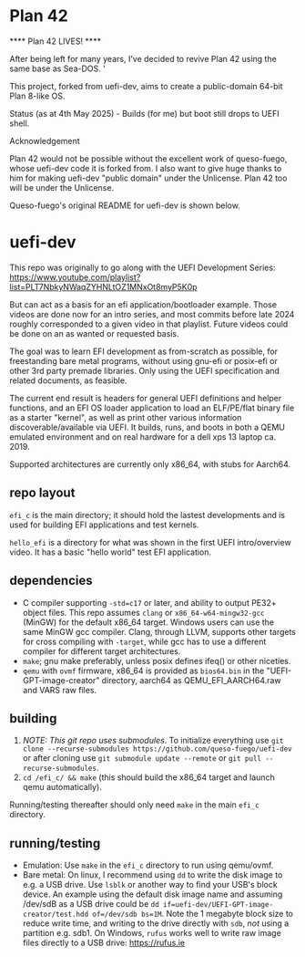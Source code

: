 # Plan 42

****  Plan 42 LIVES!  **** 

After being left for many years, I've decided to revive Plan 42 using the 
same base as Sea-DOS.  '

This project, forked from uefi-dev, aims to create a public-domain 64-bit 
Plan 8-like OS. 

Status (as at 4th May 2025) - Builds (for me) but boot still drops to UEFI shell. 

Acknowledgement

Plan 42 would not be possible without the excellent work of queso-fuego, 
whose uefi-dev code it is forked from. 
I also want to give huge thanks to him for making uefi-dev "public domain" 
under the Unlicense. 
Plan 42 too will be under the Unlicense. 

Queso-fuego's original README for uefi-dev is shown below. 


# uefi-dev

This repo was originally to go along with the UEFI Development Series: 
https://www.youtube.com/playlist?list=PLT7NbkyNWaqZYHNLtOZ1MNxOt8myP5K0p

But can act as a basis for an efi application/bootloader example.
Those videos are done now for an intro series, and most commits before late 2024 roughly 
corresponded to a given video in that playlist. 
Future videos could be done on an as wanted or requested basis.

The goal was to learn EFI development as from-scratch as possible, for freestanding bare metal
programs, without using gnu-efi or posix-efi or other 3rd party premade libraries. 
Only using the UEFI specification and related documents, as feasible.

The current end result is headers for general UEFI definitions and helper functions,
and an EFI OS loader application to load an ELF/PE/flat binary file as a starter "kernel",
as well as print other various information discoverable/available via UEFI.
It builds, runs, and boots in both a QEMU emulated environment and on real hardware for
a dell xps 13 laptop ca. 2019.

Supported architectures are currently only x86_64, with stubs for Aarch64.

## repo layout
`efi_c` is the main directory; it should hold the lastest developments and is used for building 
EFI applications and test kernels.

`hello_efi` is a directory for what was shown in the first UEFI intro/overview video. It has a
basic "hello world" test EFI application.

## dependencies
- C compiler supporting `-std=c17` or later, and ability to output PE32+ object files. 
This repo assumes `clang` or `x86_64-w64-mingw32-gcc` (MinGW) for the default x86_64 target. 
Windows users can use the same MinGW gcc compiler. Clang, through LLVM, supports other targets for 
cross compiling with `-target`, while gcc has to use a different compiler for different target
architectures.
- `make`; gnu make preferably, unless posix defines ifeq() or other niceties.
- `qemu` with `ovmf` firmware, x86_64 is provided as `bios64.bin` in the "UEFI-GPT-image-creator" 
directory, aarch64 as QEMU_EFI_AARCH64.raw and VARS raw files.

## building 
1. *NOTE: This git repo uses submodules*. To initialize everything use 
`git clone --recurse-submodules https://github.com/queso-fuego/uefi-dev` or after cloning 
use `git submodule update --remote` or `git pull --recurse-submodules`. 
2. `cd /efi_c/ && make` (this should build the x86_64 target and launch qemu automatically).

Running/testing thereafter should only need `make` in the main `efi_c` directory.

## running/testing
- Emulation: Use `make` in the `efi_c` directory to run using qemu/ovmf.
- Bare metal: On linux, I recommend using `dd` to write the disk image to e.g. a USB drive. 
Use `lsblk` or another way to find your USB's block device. 
An example using the default disk image name and assuming /dev/sdB as a USB drive could be 
`dd if=uefi-dev/UEFI-GPT-image-creator/test.hdd of=/dev/sdb bs=1M`.
Note the 1 megabyte block size to reduce write time, and writing to the drive directly with `sdb`, 
_not_ using a partition e.g. sdb1.
On Windows, `rufus` works well to write raw image files directly to a USB drive: 
https://rufus.ie

